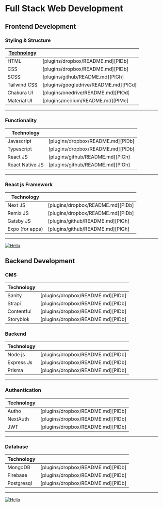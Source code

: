 #  Full Stack Web Development
## Frontend Development

### Styling & Structure
| [Technology](https://github.com/legendtemplate/roadmap-template/tree/main/First) |  |
| ------ | ------ |
| HTML | [plugins/dropbox/README.md][PlDb] |
| CSS | [plugins/dropbox/README.md][PlDb] |
| SCSS | [plugins/github/README.md][PlGh] |
| Tailwind CSS | [plugins/googledrive/README.md][PlGd] |
| Chakura UI | [plugins/onedrive/README.md][PlOd] |
| Material UI | [plugins/medium/README.md][PlMe] |
***
### Functionality
| Technology |  |
| ------ | ------ |
| Javascript | [plugins/dropbox/README.md][PlDb] |
| Typescript | [plugins/dropbox/README.md][PlDb] |
| React JS | [plugins/github/README.md][PlGh] |
| React Native JS | [plugins/github/README.md][PlGh] |
***
### React js Framework
| Technology |  |
| ------ | ------ |
| Next JS | [plugins/dropbox/README.md][PlDb] |
| Remix JS | [plugins/dropbox/README.md][PlDb] |
| Gatsby JS | [plugins/github/README.md][PlGh] |
| Expo (for apps) | [plugins/github/README.md][PlGh] |
***

[![Hello](https://dashdevs.com/top-frontend-technologies-2022-desktop_1046447266366100626_hub0fa8df50bd0eae2c13e3515ce6273ca_0_1176x0_resize_q85_h2_box.webp)](https://nodesource.com/products/nsolid)

## Backend Development
### CMS 
| Technology |  |
| ------ | ------ |
| Sanity | [plugins/dropbox/README.md][PlDb] |
| Strapi | [plugins/dropbox/README.md][PlDb] |
| Contentful | [plugins/dropbox/README.md][PlDb] |
| Storyblok | [plugins/dropbox/README.md][PlDb] |
### Backend 
| Technology |  |
| ------ | ------ |
| Node js | [plugins/dropbox/README.md][PlDb] |
| Express Js | [plugins/dropbox/README.md][PlDb] |
| Prisma | [plugins/dropbox/README.md][PlDb] |
***
### Authentication 
| Technology |  |
| ------ | ------ |
| Autho | [plugins/dropbox/README.md][PlDb] |
| NextAuth | [plugins/dropbox/README.md][PlDb] |
| JWT | [plugins/dropbox/README.md][PlDb] |
***
### Database 
| Technology |  |
| ------ | ------ |
| MongoDB | [plugins/dropbox/README.md][PlDb] |
| Firebase | [plugins/dropbox/README.md][PlDb] |
| Postgresql | [plugins/dropbox/README.md][PlDb] |
***

[![Hello](https://cdn.hashnode.com/res/hashnode/image/upload/v1683963073446/b6da9f72-e6dc-465e-baa1-bf9520edd38c.png)](https://nodesource.com/products/nsolid)